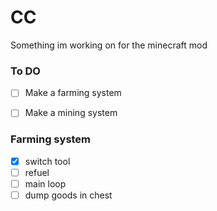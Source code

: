 # CC
Something im working on for the minecraft mod


### To DO

 - [ ] Make a farming system
 - [ ] Make a mining system


 ### Farming system
- [x] switch tool 
- [ ] refuel
- [ ] main loop 
- [ ] dump goods in chest
